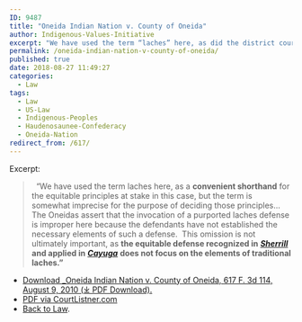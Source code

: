 ```yaml
---
ID: 9487
title: "Oneida Indian Nation v. County of Oneida"
author: Indigenous-Values-Initiative
excerpt: "We have used the term “laches” here, as did the district court and this Court in Cayuga, as a convenient shorthand for the equitable principles at stake in this case, but the term is somewhat imprecise for the purpose of describing those principles."
permalink: /oneida-indian-nation-v-county-of-oneida/
published: true
date: 2018-08-27 11:49:27
categories:
  - Law
tags:
  - Law
  - US-Law
  - Indigenous-Peoples
  - Haudenosaunee-Confederacy
  - Oneida-Nation
redirect_from: /617/  
---
```

Excerpt:

>   “We have used the term laches here, as a **convenient shorthand** for the equitable principles at stake in this case, but the term is somewhat imprecise for the purpose of deciding those principles... The Oneidas assert that the invocation of a purported laches defense is improper here because the defendants have not established the necessary elements of such a defense.  This omission is not ultimately important, as **the equitable defense recognized in** [**_Sherrill_**](/sherrill-v-oneida-opinion-of-the-court/) **and applied in** [**_Cayuga_**](/cayuga-v-pataki/) **does not focus on the elements of traditional laches.”**

- [Download _Oneida Indian Nation v. County of Oneida, 617 F. 3d 114, August 9, 2010 (⤓ PDF Download).](/assets/pdfs/Oneida_Indian_Nation_of_New_York_et_al._v._County_of_Oneida_et_al._1.pdf)
- [PDF via CourtListner.com](https://www.courtlistener.com/opinion/152512/oneida-indian-nation-v-county-of-oneida/)
- [Back to Law](/law/).
